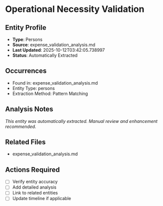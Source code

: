 # Operational Necessity Validation

## Entity Profile
- **Type**: Persons
- **Source**: expense_validation_analysis.md
- **Last Updated**: 2025-10-12T03:42:05.738997
- **Status**: Automatically Extracted

## Occurrences
- Found in: expense_validation_analysis.md
- Entity Type: persons
- Extraction Method: Pattern Matching

## Analysis Notes
*This entity was automatically extracted. Manual review and enhancement recommended.*

## Related Files
- expense_validation_analysis.md

## Actions Required
- [ ] Verify entity accuracy
- [ ] Add detailed analysis
- [ ] Link to related entities
- [ ] Update timeline if applicable
